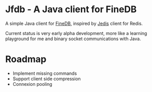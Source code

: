 Jfdb - A Java client for FineDB
======================

A simple Java client for [FineDB](https://raw.github.com/Amaury/FineDB), inspired by [Jedis](https://github.com/xetorthio/jedis) client for Redis. 

Current status is very early alpha development, more like a learning playground for me and binary socket communications with Java. 

Roadmap
==

- Implement missing commands
- Support client side compression
- Connexion pooling

